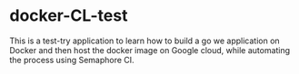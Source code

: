 # docker-CL-test

This is a test-try application to learn how to build a go we application on Docker and then host the docker image on Google cloud, while automating the process using Semaphore CI.
